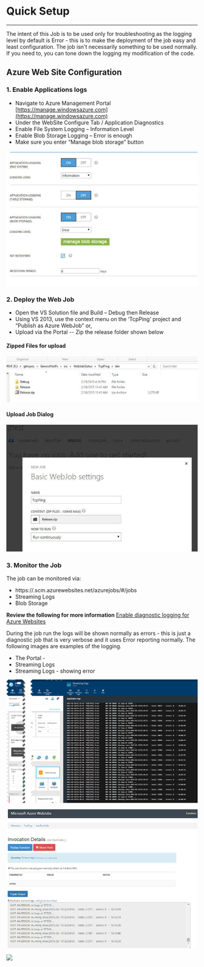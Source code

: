 # Quick Setup #


----------

The intent of this Job is to be used only for troubleshooting as the logging level by default is Error - this is to make the deployment of the job easy and least configuration.  The job isn't necessarily something to be used normally.  If you need to, you can tone down the logging my modification of the code.

## Azure Web Site Configuration ##


### 1. Enable Applications logs ###
  * Navigate to Azure Management Portal [https://manage.windowsazure.com](https://manage.windowsazure.com) 
  * Under the WebSite Configure Tab / Application Diagnostics
  * Enable File System Logging – Information Level
  * Enable Blob Storage Logging – Error is enough
  * Make sure you enter “Manage blob storage” button

![](images/diagconfig.jpg?raw=true)

### 2.	Deploy the Web Job ###
  * Open the VS Solution file and Build – Debug then Release
  * Using VS 2013, use the context menu on the ‘TcpPing’ project and “Publish as Azure WebJob” or,
  * Upload via the Portal -- Zip the release folder shown below


#### Zipped Files for upload ####
![](images/zipfiles.jpg?raw=true)

#### Upload Job Dialog ####
![](images/jobupload.jpg?raw=true)



### 3.	Monitor the Job ###
The job can be monitored via:

  * https://<SITENAME>.scm.azurewebsites.net/azurejobs/#/jobs
  * Streaming Logs
  * Blob Storage


**Review the following for more information** [Enable diagnostic logging for Azure Websites](http://azure.microsoft.com/en-us/documentation/articles/web-sites-enable-diagnostic-log/) 


During the job run the logs will be shown normally as errors - this is just a diagnostic job that is very verbose and it uses Error reporting normally. The following images are examples of the logging.
  * The Portal - 
  * Streaming Logs
  * Streaming Logs - showing error
 

![](images/loggingnormal.jpg?raw=true)

![](images/loggingportal.jpg?raw=true)

![](images/loggingerror.jpg?raw=true)